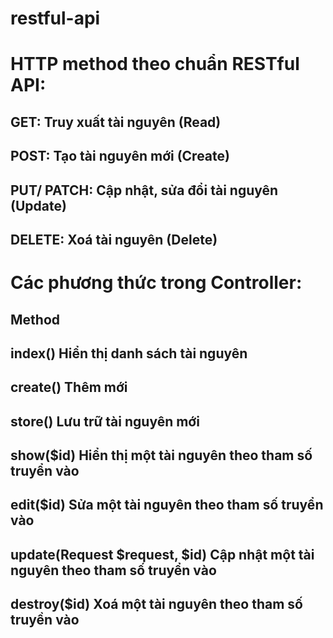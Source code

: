 # restful-api

# HTTP method theo chuẩn RESTful API:
## GET: Truy xuất tài nguyên (Read)
## POST: Tạo tài nguyên mới (Create)
## PUT/ PATCH: Cập nhật, sửa đổi tài nguyên (Update)
## DELETE: Xoá tài nguyên (Delete)

# Các phương thức trong Controller:
## Method
## index()                          Hiển thị danh sách tài nguyên
## create()                         Thêm mới
## store()                          Lưu trữ tài nguyên mới
## show($id)                        Hiển thị một tài nguyên theo tham số truyển vào
## edit($id)                        Sửa một tài nguyên theo tham số truyển vào
## update(Request $request, $id)    Cập nhật một tài nguyên theo tham số truyển vào
## destroy($id)                     Xoá một tài nguyên theo tham số truyền vào
